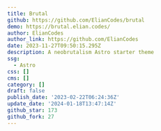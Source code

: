 ```yaml
---
title: Brutal
github: https://github.com/ElianCodes/brutal
demo: https://brutal.elian.codes/
author: ElianCodes
author_link: https://github.com/ElianCodes
date: 2023-11-27T09:50:15.295Z
description: A neobrutalism Astro starter theme
ssg:
  - Astro
css: []
cms: []
category: []
draft: false
publish_date: '2023-02-22T06:24:36Z'
update_date: '2024-01-18T13:47:14Z'
github_star: 173
github_fork: 27
---
```


